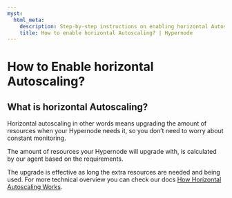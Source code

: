 ```yaml
---
myst:
  html_meta:
    description: Step-by-step instructions on enabling horizontal Autoscaling through the Control Panel
    title: How to enable horizontal Autoscaling? | Hypernode
---
```


# How to Enable horizontal Autoscaling?

## What is horizontal Autoscaling?

Horizontal autoscaling in other words means upgrading the amount of resources when your Hypernode needs it, so you don’t need to worry about constant monitoring.

The amount of resources your Hypernode will upgrade with, is calculated by our agent based on the requirements.

The upgrade is effective as long the extra resources are needed and being used. For more technical overview you can check our docs [How Horizontal Autoscaling Works](how-does-horizontal-autoscaling-work.md).
